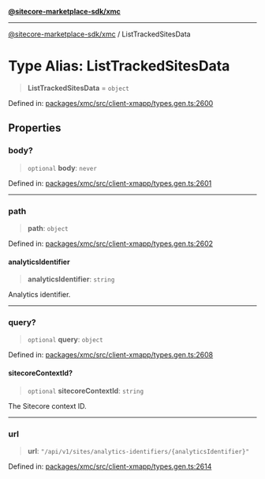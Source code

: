 [**@sitecore-marketplace-sdk/xmc**](../README.md)

***

[@sitecore-marketplace-sdk/xmc](../README.md) / ListTrackedSitesData

# Type Alias: ListTrackedSitesData

> **ListTrackedSitesData** = `object`

Defined in: [packages/xmc/src/client-xmapp/types.gen.ts:2600](https://github.com/Sitecore/sitecore-marketplace-sdk/blob/af886e6134b8d1079ef5b8ef70b7eb2f1d9c8aeb/packages/xmc/src/client-xmapp/types.gen.ts#L2600)

## Properties

### body?

> `optional` **body**: `never`

Defined in: [packages/xmc/src/client-xmapp/types.gen.ts:2601](https://github.com/Sitecore/sitecore-marketplace-sdk/blob/af886e6134b8d1079ef5b8ef70b7eb2f1d9c8aeb/packages/xmc/src/client-xmapp/types.gen.ts#L2601)

***

### path

> **path**: `object`

Defined in: [packages/xmc/src/client-xmapp/types.gen.ts:2602](https://github.com/Sitecore/sitecore-marketplace-sdk/blob/af886e6134b8d1079ef5b8ef70b7eb2f1d9c8aeb/packages/xmc/src/client-xmapp/types.gen.ts#L2602)

#### analyticsIdentifier

> **analyticsIdentifier**: `string`

Analytics identifier.

***

### query?

> `optional` **query**: `object`

Defined in: [packages/xmc/src/client-xmapp/types.gen.ts:2608](https://github.com/Sitecore/sitecore-marketplace-sdk/blob/af886e6134b8d1079ef5b8ef70b7eb2f1d9c8aeb/packages/xmc/src/client-xmapp/types.gen.ts#L2608)

#### sitecoreContextId?

> `optional` **sitecoreContextId**: `string`

The Sitecore context ID.

***

### url

> **url**: `"/api/v1/sites/analytics-identifiers/{analyticsIdentifier}"`

Defined in: [packages/xmc/src/client-xmapp/types.gen.ts:2614](https://github.com/Sitecore/sitecore-marketplace-sdk/blob/af886e6134b8d1079ef5b8ef70b7eb2f1d9c8aeb/packages/xmc/src/client-xmapp/types.gen.ts#L2614)
